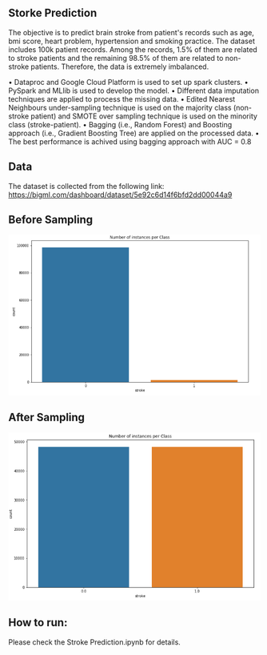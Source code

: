 ## Storke Prediction 

The objective is to predict brain stroke from patient's records such as age, bmi score, heart problem, hypertension and smoking practice. The dataset includes 100k patient records. Among the records, 1.5% of them are related to stroke patients and the remaining 98.5% of them are related to non-stroke patients. Therefore, the data is extremely imbalanced.

• Dataproc and Google Cloud Platform is used to set up spark clusters.
• PySpark and MLlib is used to develop the model.
• Different data imputation techniques are applied to process the missing data.
• Edited Nearest Neighbours under-sampling technique is used on the majority class (non-stroke patient) and SMOTE over sampling technique is used on the minority class (stroke-patient).
• Bagging (i.e., Random Forest) and Boosting approach (i.e., Gradient Boosting Tree) are applied on the processed data. 
• The best performance is achived using bagging approach with AUC = 0.8

## Data
The dataset is collected from the following link: 
https://bigml.com/dashboard/dataset/5e92c6d14f6bfd2dd00044a9

## Before Sampling 
![](pre_dist.PNG)

## After Sampling 
![](post_dist.PNG)

## How to run:
Please check the Stroke Prediction.ipynb for details.

